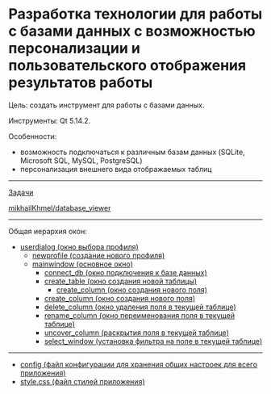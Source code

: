 # Разработка технологии для работы с базами данных с возможностью персонализации и пользовательского отображения результатов работы

Цель: создать инструмент для работы с базами данных.

Инструменты: Qt 5.14.2.

Особенности:

- возможность подключаться к различным базам данных (SQLite, Microsoft SQL, MySQL, PostgreSQL)
- персонализация внешнего вида отображаемых таблиц

---

[Задачи](Untitled/Untitled.csv)

[mikhailKhmel/database_viewer](http://github.com/mikhailKhmel/database_viewer)

---

Общая иерархия окон:

- [userdialog (окно выбора профиля)](https://github.com/mikhailKhmel/database_viewer/blob/master/userdialog.cpp)
    - [newprofile (создание нового профиля)](https://github.com/mikhailKhmel/database_viewer/blob/master/newprofile.cpp)
    - [mainwindow (основное окно)](https://github.com/mikhailKhmel/database_viewer/blob/master/mainwindow.cpp)
        - [connect_db (окно подключения к базе данных)](https://github.com/mikhailKhmel/database_viewer/blob/master/connect_db.cpp)
        - [create_table (окно создания новой таблицы)](https://github.com/mikhailKhmel/database_viewer/blob/master/create_table.cpp)
            - [create_column (окно создания нового поля)](https://github.com/mikhailKhmel/database_viewer/blob/master/create_column.cpp)
        - [create_column (окно создания нового поля)](https://github.com/mikhailKhmel/database_viewer/blob/master/create_column.cpp)
        - [delete_column (окно удаления поля в текущей таблице)](https://github.com/mikhailKhmel/database_viewer/blob/master/delete_column.cpp)
        - [rename_column (окно переименования поля в текущей таблице)](https://github.com/mikhailKhmel/database_viewer/blob/master/rename_column.cpp)
        - [uncover_column (раскрытия поля в текущей таблице)](https://github.com/mikhailKhmel/database_viewer/blob/master/uncover_columns.cpp)
        - [select_window (установка фильтра на поле в текущей таблице)](https://github.com/mikhailKhmel/database_viewer/blob/master/select_window.cpp)

---

- [config (файл конфигурации для хранения общих настроек для всего приложения)](https://github.com/mikhailKhmel/database_viewer/blob/master/config.cpp)
- [style.css (файл стилей приложения)](https://github.com/mikhailKhmel/database_viewer/blob/master/style.css)
